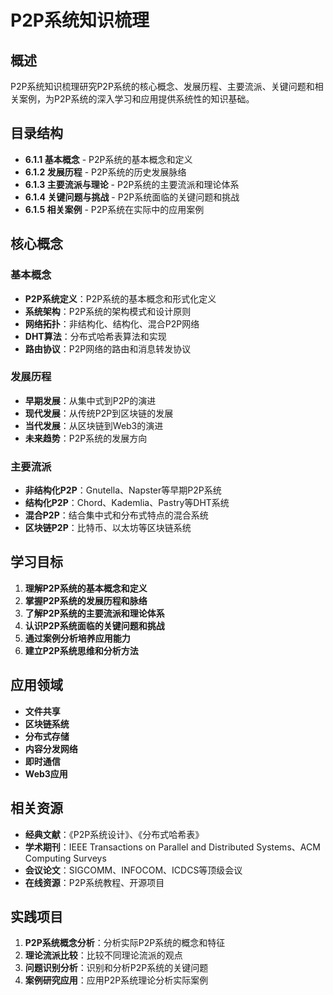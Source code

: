# P2P系统知识梳理

## 概述

P2P系统知识梳理研究P2P系统的核心概念、发展历程、主要流派、关键问题和相关案例，为P2P系统的深入学习和应用提供系统性的知识基础。

## 目录结构

- **6.1.1 基本概念** - P2P系统的基本概念和定义
- **6.1.2 发展历程** - P2P系统的历史发展脉络
- **6.1.3 主要流派与理论** - P2P系统的主要流派和理论体系
- **6.1.4 关键问题与挑战** - P2P系统面临的关键问题和挑战
- **6.1.5 相关案例** - P2P系统在实际中的应用案例

## 核心概念

### 基本概念

- **P2P系统定义**：P2P系统的基本概念和形式化定义
- **系统架构**：P2P系统的架构模式和设计原则
- **网络拓扑**：非结构化、结构化、混合P2P网络
- **DHT算法**：分布式哈希表算法和实现
- **路由协议**：P2P网络的路由和消息转发协议

### 发展历程

- **早期发展**：从集中式到P2P的演进
- **现代发展**：从传统P2P到区块链的发展
- **当代发展**：从区块链到Web3的演进
- **未来趋势**：P2P系统的发展方向

### 主要流派

- **非结构化P2P**：Gnutella、Napster等早期P2P系统
- **结构化P2P**：Chord、Kademlia、Pastry等DHT系统
- **混合P2P**：结合集中式和分布式特点的混合系统
- **区块链P2P**：比特币、以太坊等区块链系统

## 学习目标

1. **理解P2P系统的基本概念和定义**
2. **掌握P2P系统的发展历程和脉络**
3. **了解P2P系统的主要流派和理论体系**
4. **认识P2P系统面临的关键问题和挑战**
5. **通过案例分析培养应用能力**
6. **建立P2P系统思维和分析方法**

## 应用领域

- **文件共享**
- **区块链系统**
- **分布式存储**
- **内容分发网络**
- **即时通信**
- **Web3应用**

## 相关资源

- **经典文献**：《P2P系统设计》、《分布式哈希表》
- **学术期刊**：IEEE Transactions on Parallel and Distributed Systems、ACM Computing Surveys
- **会议论文**：SIGCOMM、INFOCOM、ICDCS等顶级会议
- **在线资源**：P2P系统教程、开源项目

## 实践项目

1. **P2P系统概念分析**：分析实际P2P系统的概念和特征
2. **理论流派比较**：比较不同理论流派的观点
3. **问题识别分析**：识别和分析P2P系统的关键问题
4. **案例研究应用**：应用P2P系统理论分析实际案例
